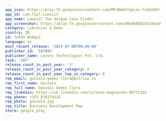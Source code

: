 ```yaml
---
app_icon: https://play-lh.googleusercontent.com/MF1NmQsfepLev-YskUzbKtfWCKaNZvvJmBvlsw2v_RQcc0TYi1_2XvgE_WpmenxXNck
app_id: com.fipl.Lawsuit
app_name: Lawsuit The Unique Case Finder
app_screenshot: https://play-lh.googleusercontent.com/D0wd68QB2Ut2AGoGVnuVz3e8_hyaHwDhesU-dPCk2RFbg_yQnJMWm7xktWuAVBJx9C8
category: Libraries & Demo
country: IN
id: 7xU3V-W19qsS
language: es
most_recent_release: '2023-07-08T00:00:00'
publisher_id: '187695'
publisher_name: Levons Technologies Pvt. Ltd.
rank: '107'
release_count_in_past_year: '1'
release_count_in_past_year_category: 4
release_count_in_past_year_top_in_category: 8
rep_email: gonzalo.gomez-llera@bitrise.io
rep_first_name: Gonzalo
rep_full_name: Gonzalo Gomez-Ilera
rep_linkedin: https://uk.linkedin.com/in/anna-magnussen-0977131b
rep_phone: +353 838374524
rep_photo: gonzalo.jpg
rep_title: Business Development Rep
store: google_play
---
```

